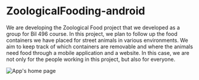 # ZoologicalFooding-android
We are developing the Zoological Food project that we developed as a group for Bil 496 course. In this project, we plan to follow up the food containers we have placed for street animals in various environments. We aim to keep track of which containers are removable and where the animals need food through a mobile application and a website. In this case, we are not only for the people working in this project, but also for everyone.

![App's home page]()
